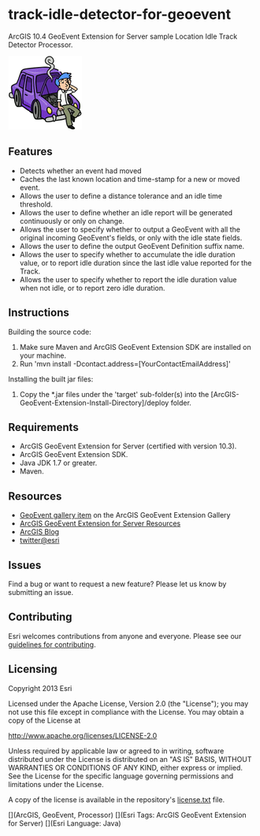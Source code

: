 # track-idle-detector-for-geoevent

ArcGIS 10.4 GeoEvent Extension for Server sample Location Idle Track Detector Processor.

![App](track-idle-detector-for-geoevent.png?raw=true)

## Features
* Detects whether an event had moved
* Caches the last known location and time-stamp for a new or moved event.
* Allows the user to define a distance tolerance and an idle time threshold.
* Allows the user to define whether an idle report will be generated continuously or only on change.
* Allows the user to specify whether to output a GeoEvent with all the original incoming GeoEvent's fields, or only with the idle state fields.
* Allows the user to define the output GeoEvent Definition suffix name.
* Allows the user to specify whether to accumulate the idle duration value, or to report idle duration since the last idle value reported for the Track.
* Allows the user to specify whether to report the idle duration value when not idle, or to report zero idle duration.

## Instructions

Building the source code:

1. Make sure Maven and ArcGIS GeoEvent Extension SDK are installed on your machine.
2. Run 'mvn install -Dcontact.address=[YourContactEmailAddress]'

Installing the built jar files:

1. Copy the *.jar files under the 'target' sub-folder(s) into the [ArcGIS-GeoEvent-Extension-Install-Directory]/deploy folder.

## Requirements

* ArcGIS GeoEvent Extension for Server (certified with version 10.3).
* ArcGIS GeoEvent Extension SDK.
* Java JDK 1.7 or greater.
* Maven.

## Resources

* [GeoEvent gallery item](http://www.arcgis.com/home/item.html?id=5d8e3446736d4df299c7c96bc275d561) on the ArcGIS GeoEvent Extension Gallery
* [ArcGIS GeoEvent Extension for Server Resources](http://links.esri.com/geoevent)
* [ArcGIS Blog](http://blogs.esri.com/esri/arcgis/)
* [twitter@esri](http://twitter.com/esri)

## Issues

Find a bug or want to request a new feature?  Please let us know by submitting an issue.

## Contributing

Esri welcomes contributions from anyone and everyone. Please see our [guidelines for contributing](https://github.com/esri/contributing).

## Licensing
Copyright 2013 Esri

Licensed under the Apache License, Version 2.0 (the "License");
you may not use this file except in compliance with the License.
You may obtain a copy of the License at

   http://www.apache.org/licenses/LICENSE-2.0

Unless required by applicable law or agreed to in writing, software
distributed under the License is distributed on an "AS IS" BASIS,
WITHOUT WARRANTIES OR CONDITIONS OF ANY KIND, either express or implied.
See the License for the specific language governing permissions and
limitations under the License.

A copy of the license is available in the repository's [license.txt](license.txt?raw=true) file.

[](ArcGIS, GeoEvent, Processor)
[](Esri Tags: ArcGIS GeoEvent Extension for Server)
[](Esri Language: Java)
